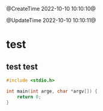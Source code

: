 @CreateTime 2022-10-10 10:10:10@

@UpdateTime 2022-10-10 10:10:11@

# test

## test test

```c
#include <stdio.h>

int main(int arge, char *argv[]) {
    return 0;
}
```
